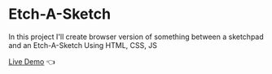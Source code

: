 # Etch-A-Sketch

In this project I'll create browser version of something between a sketchpad and an Etch-A-Sketch Using HTML, CSS, JS

[Live Demo](https://farzadin.github.io/Etch-A-Sketch/) :point_left:
